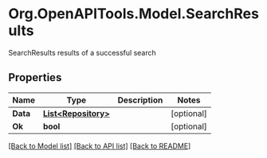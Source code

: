 # Org.OpenAPITools.Model.SearchResults
SearchResults results of a successful search

## Properties

Name | Type | Description | Notes
------------ | ------------- | ------------- | -------------
**Data** | [**List&lt;Repository&gt;**](Repository.md) |  | [optional] 
**Ok** | **bool** |  | [optional] 

[[Back to Model list]](../README.md#documentation-for-models) [[Back to API list]](../README.md#documentation-for-api-endpoints) [[Back to README]](../README.md)

